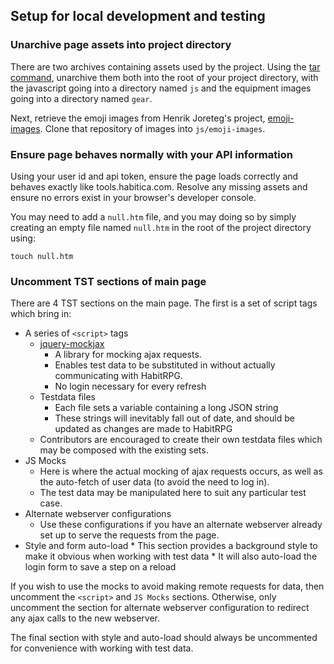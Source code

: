 ## Setup for local development and testing

### Unarchive page assets into project directory

There are two archives containing assets used by the project. Using the
[tar command](https://github.com/tldr-pages/tldr/blob/master/pages/common/tar.md), unarchive them both into the
root of your project directory, with the javascript going into a directory named `js` and the equipment images
going into a directory named `gear`.

Next, retrieve the emoji images from Henrik Joreteg's project,
[emoji-images](https://github.com/HenrikJoreteg/emoji-images). Clone that repository of images into `js/emoji-images`.

### Ensure page behaves normally with your API information

Using your user id and api token, ensure the page loads correctly and behaves exactly like tools.habitica.com. Resolve any
missing assets and ensure no errors exist in your browser's developer console.

You may need to add a `null.htm` file, and you may doing so by simply creating an empty file named `null.htm` in
the root of the project directory using:

```
touch null.htm
```

### Uncomment TST sections of main page

There are 4 TST sections on the main page. The first is a set of script tags which bring in:

* A series of `<script>` tags
    * [jquery-mockjax](https://github.com/jakerella/jquery-mockjax)
        * A library for mocking ajax requests.
        * Enables test data to be substituted in without actually communicating with HabitRPG.
        * No login necessary for every refresh
    * Testdata files
        * Each file sets a variable containing a long JSON string
        * These strings will inevitably fall out of date, and should be updated as changes are made to HabitRPG
    * Contributors are encouraged to create their own testdata files which may be composed with the existing sets.
* JS Mocks
    * Here is where the actual mocking of ajax requests occurs, as well as the auto-fetch of user data (to avoid
      the need to log in).
    * The test data may be manipulated here to suit any particular test case.
* Alternate webserver configurations
    * Use these configurations if you have an alternate webserver already set up to serve the requests from the page.
* Style and form auto-load
      * This section provides a background style to make it obvious when working with test data
      * It will also auto-load the login form to save a step on a reload

If you wish to use the mocks to avoid making remote requests for data, then uncomment the `<script>` and `JS Mocks` 
sections. Otherwise, only uncomment the section for alternate webserver configuration to redirect any ajax calls to
the new webserver.

The final section with style and auto-load should always be uncommented for convenience with working with test data. 
